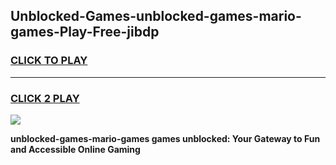 
## Unblocked-Games-unblocked-games-mario-games-Play-Free-jibdp
<h3>
<a href="https://premium76.site?title=unblocked-games-mario-games&ref=22A">CLICK TO PLAY</a></h3>
<hr>

<h3>
<a href="https://premium76.site?title=unblocked-games-mario-games&ref=22A">CLICK 2 PLAY</a>
  
</h3>

<a href="https://premium76.site?title=unblocked-games-mario-games&ref=22A"><img src="https://clearcache.store/games.png"></a>


**unblocked-games-mario-games games unblocked: Your Gateway to Fun and Accessible Online Gaming**

